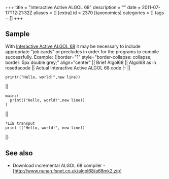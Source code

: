 +++
title = "Interactive Active ALGOL 68"
description = ""
date = 2011-07-17T12:21:32Z
aliases = []
[extra]
id = 2370
[taxonomies]
categories = []
tags = []
+++


## Sample
With [Interactive Active ALGOL 68](https://rosettacode.org/wiki/Interactive_Active_ALGOL_68) it may be necessary to include 
appropriate "job cards" or precludes in order for the programs to 
compile successfully.  Example:
{|border="1" style="border-collapse: collapse; border: 5px double grey;"  align="center" 
|| Brief Algol68
|| Algol68 as in rosettacode
|| Actual Interactive Active ALGOL 68 code
|-
||

```algol68
print(("Hello, world!",new line))
```

||

```algol68
main:(
  print(("Hello, world!",new line))
)
```

||

```algol68
*LIB transput
print (("Hello, world!", new line))
```

|}

## See also
* Download incremental ALGOL 68 compiler - [http://www.nunan.fsnet.co.uk/algol68/a68mk2.zip]
